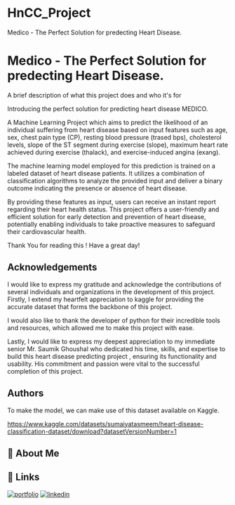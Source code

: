 # HnCC_Project
Medico - The Perfect Solution for predecting Heart Disease.


# Medico - The Perfect Solution for predecting Heart Disease.

A brief description of what this project does and who it's for

Introducing the perfect solution for predicting heart disease MEDICO.

A Machine Learning Project which aims to predict the likelihood of an individual suffering from heart disease based on input features such as age, sex, chest pain type (CP), resting blood pressure (trased bps), cholesterol levels, slope of the ST segment during exercise (slope), maximum heart rate achieved during exercise (thalack), and exercise-induced angina (exang).

The machine learning model employed for this prediction is trained on a labeled dataset of heart disease patients. It utilizes a combination of classification algorithms to analyze the provided input and deliver a binary outcome indicating the presence or absence of heart disease.

By providing these features as input, users can receive an instant report regarding their heart health status. This project offers a user-friendly and efficient solution for early detection and prevention of heart disease, potentially enabling individuals to take proactive measures to safeguard their cardiovascular health.




Thank You for reading this !
Have a great day!

## Acknowledgements


I would like to express my gratitude and acknowledge the contributions of several individuals and organizations in the development of this project. Firstly, I extend my heartfelt appreciation to kaggle for providing the accurate dataset that forms the backbone of this project.

I would also like to thank the developer of python for their incredible tools and resources, which allowed me to make this project with ease. 

Lastly, I would like to express my deepest appreciation to my immediate senior Mr. Saumik Ghoushal who dedicated his time, skills, and expertise to build this heart disease predicting project , ensuring its functionality and usability. His commitment and passion were vital to the successful completion of this project.

## Authors

To make the model, we can make use of this dataset available on Kaggle.

https://www.kaggle.com/datasets/sumaiyatasmeem/heart-disease-classification-dataset/download?datasetVersionNumber=1

## 🚀 About Me


## 🔗 Links
[![portfolio](https://img.shields.io/badge/my_portfolio-000?style=for-the-badge&logo=ko-fi&logoColor=white)](https://github.com/AHMADSYED4312)
[![linkedin](https://www.linkedin.com/in/syed-adnan-ahmad-a65430259/)](https://www.linkedin.com/)


